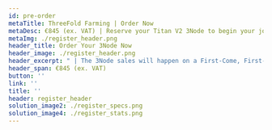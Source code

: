 ```yaml
---
id: pre-order
metaTitle: ThreeFold Farming | Order Now
metaDesc: €845 (ex. VAT) | Reserve your Titan V2 3Node to begin your journey towards generating income by selling capacity.
metaImg: ./register_header.png
header_title: Order Your 3Node Now
header_image: ./register_header.png
header_excerpt: " | The 3Node sales will happen on a First-Come, First-Serve basis"
header_span: €845 (ex. VAT)
button: ''
link: ''
title: ''
header: register_header
solution_image2: ./register_specs.png
solution_image4: ./register_stats.png
---
```

